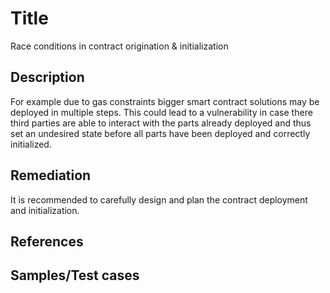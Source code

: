 # Title
Race conditions in contract origination & initialization

## Description
For example due to gas constraints bigger smart contract solutions may be deployed in multiple steps. This could lead to a vulnerability in case there third parties are able to interact with the parts already deployed and thus set an undesired state before all parts have been deployed and correctly initialized.

## Remediation
It is recommended to carefully design and plan the contract deployment and initialization.

## References


## Samples/Test cases
